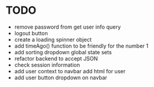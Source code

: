 # TODO

- remove password from get user info query
- logout button
- create a loading spinner object
- add timeAgo() function to be friendly for the number 1
- add sorting dropdown global state sets
- refactor backend to accept JSON
- check session information
- add user context to navbar add html for user
- add user button dropdown on navbar

